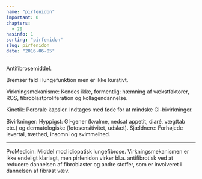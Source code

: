```yaml
---
name: "pirfenidon"
important: 0
chapters:
  - 29
hasinfo: 1
sorting: "pirfenidon"
slug: pirfenidon
date: "2016-06-05"
---
```


Antifibrosemiddel.

Bremser fald i lungefunktion men er ikke kurativt.

Virkningsmekanisme: Kendes ikke, formentlig: hæmning af vækstfaktorer, ROS,
fibroblastproliferation og kollagendannelse.

Kinetik: Perorale kapsler. Indtages med føde for at mindske GI-bivirkninger.

Bivirkninger: Hyppigst: GI-gener (kvalme, nedsat appetit, diaré, vægttab etc.)
og dermatologiske (fotosensitivitet, udslæt). Sjældnere: Forhøjede levertal,
træthed, insomni og svimmelhed.

<hr>

ProMedicin: Middel mod idiopatisk lungefibrose. Virkningsmekanismen er ikke
endeligt klarlagt, men pirfenidon virker bl.a. antifibrotisk ved at reducere
dannelsen af fibroblaster og andre stoffer, som er involveret i dannelsen af
fibrøst væv.
